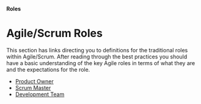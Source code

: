 **Roles**

# Agile/Scrum Roles
This section has links directing you to definitions for the traditional roles within Agile/Scrum. After reading through the best practices you should have a basic understanding of the key Agile roles in terms of what they are and the expectations for the role.

- [Product Owner](https://scrumguides.org/scrum-guide.html#product-owner)
- [Scrum Master](https://scrumguides.org/scrum-guide.html#scrum-master)
- [Development Team](https://scrumguides.org/scrum-guide.html#developers)
